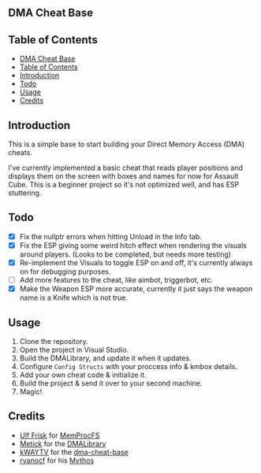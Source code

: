 ## DMA Cheat Base

## Table of Contents
- [DMA Cheat Base](#dma-cheat-base)
- [Table of Contents](#table-of-contents)
- [Introduction](#introduction)
- [Todo](#todo)
- [Usage](#usage)
- [Credits](#credits)

## Introduction
This is a simple base to start building your Direct Memory Access (DMA) cheats.

I've currently implemented a basic cheat that reads player positions and displays them on the screen with boxes and names for now for Assault Cube. This is a beginner project so it's not optimized well, and has ESP stuttering. 

## Todo
- [X] Fix the nullptr errors when hitting Unload in the Info tab.
- [X] Fix the ESP giving some weird hitch effect when rendering the visuals around players. (Looks to be completed, but needs more testing)
- [X] Re-implement the Visuals to toggle ESP on and off, it's currently always on for debugging purposes.
- [ ] Add more features to the cheat, like aimbot, triggerbot, etc.
- [X] Make the Weapon ESP more accurate, currently it just says the weapon name is a Knife which is not true.
## Usage
1. Clone the repository.
2. Open the project in Visual Studio.
3. Build the DMALibrary, and update it when it updates.
4. Configure `Config Structs` with your proccess info & kmbox details.
5. Add your own cheat code & initialize it.
6. Build the project & send it over to your second machine.
7. Magic!

## Credits
- [Ulf Frisk](https://github.com/ufrisk) for [MemProcFS](https://github.com/ufrisk/MemProcFS)
- [Metick](https://github.com/Metick) for the [DMALibrary](https://github.com/Metick/DMALibrary)
- [kWAYTV](https://github.com/kWAYTV) for the [dma-cheat-base](https://github.com/kWAYTV/dma-cheat-base)
- [ryanocf](https://github.com/ryanocf) for his [Mythos](https://github.com/ryanocf/Mythos)
